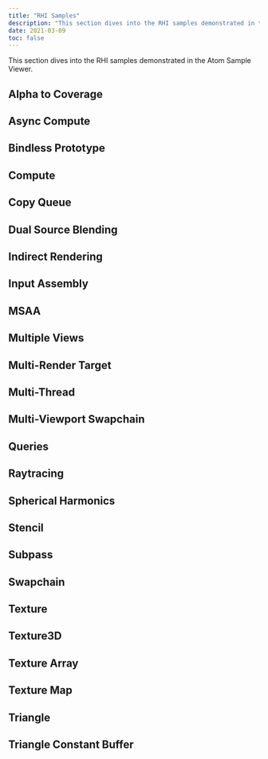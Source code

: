 ```yaml
---
title: "RHI Samples"
description: "This section dives into the RHI samples demonstrated in the Atom Sample Viewer. "
date: 2021-03-09
toc: false
---
```


This section dives into the RHI samples demonstrated in the Atom Sample Viewer. 

## Alpha to Coverage

## Async Compute

## Bindless Prototype

## Compute

## Copy Queue

## Dual Source Blending

## Indirect Rendering

## Input Assembly

## MSAA

## Multiple Views

## Multi-Render Target

## Multi-Thread

## Multi-Viewport Swapchain

## Queries

## Raytracing

## Spherical Harmonics

## Stencil

## Subpass

## Swapchain

## Texture

## Texture3D

## Texture Array

## Texture Map 

## Triangle

## Triangle Constant Buffer
